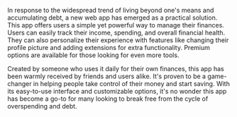 In response to the widespread trend of living beyond one's means and accumulating debt, a new web app has emerged as a practical solution. This app offers users a simple yet powerful way to manage their finances. Users can easily track their income, spending, and overall financial health. They can also personalize their experience with features like changing their profile picture and adding extensions for extra functionality. Premium options are available for those looking for even more tools.

Created by someone who uses it daily for their own finances, this app has been warmly received by friends and users alike. It's proven to be a game-changer in helping people take control of their money and start saving. With its easy-to-use interface and customizable options, it's no wonder this app has become a go-to for many looking to break free from the cycle of overspending and debt.
